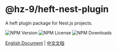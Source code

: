 # @hz-9/heft-nest-plugin

A heft plugin package for Nest.js projects.

![NPM Version][npm-version-url] ![NPM License][npm-license-url] ![NPM Downloads][npm-downloads-url]

[npm-version-url]: https://img.shields.io/npm/v/@hz-9/heft-nest-plugin
[npm-license-url]: https://img.shields.io/npm/l/@hz-9/heft-nest-plugin
[npm-downloads-url]: https://img.shields.io/npm/d18m/@hz-9/heft-nest-plugin

[English Document](https://hz-9.github.io/a4/guide/heft-nest-plugin/) | [中文文档](https://hz-9.github.io/a4/zh-CN/guide/heft-nest-plugin/)
